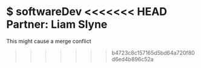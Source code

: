 $ softwareDev
<<<<<<< HEAD
Partner: Liam Slyne
=======
This might cause a merge conflict
>>>>>>> b4723c8c157165d5bd64a720f80d6ed4b896c52a
